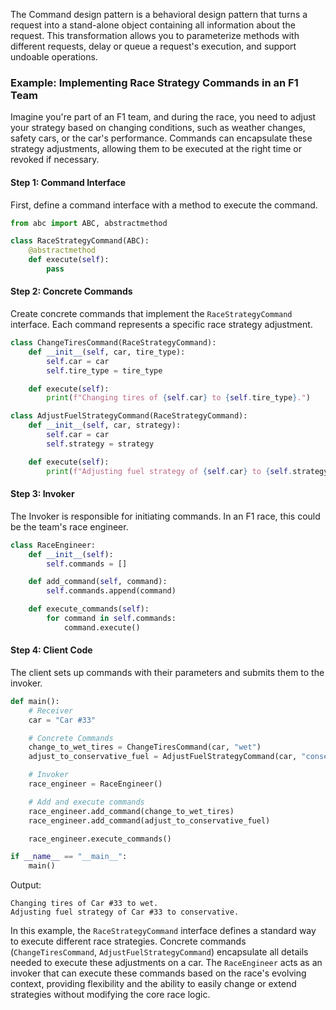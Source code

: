 
The Command design pattern is a behavioral design pattern that turns a request into a stand-alone object containing all information about the request. This transformation allows you to parameterize methods with different requests, delay or queue a request's execution, and support undoable operations.

### Example: Implementing Race Strategy Commands in an F1 Team

Imagine you're part of an F1 team, and during the race, you need to adjust your strategy based on changing conditions, such as weather changes, safety cars, or the car's performance. Commands can encapsulate these strategy adjustments, allowing them to be executed at the right time or revoked if necessary.

#### Step 1: Command Interface

First, define a command interface with a method to execute the command.

```python
from abc import ABC, abstractmethod

class RaceStrategyCommand(ABC):
    @abstractmethod
    def execute(self):
        pass
```

#### Step 2: Concrete Commands

Create concrete commands that implement the `RaceStrategyCommand` interface. Each command represents a specific race strategy adjustment.

```python
class ChangeTiresCommand(RaceStrategyCommand):
    def __init__(self, car, tire_type):
        self.car = car
        self.tire_type = tire_type

    def execute(self):
        print(f"Changing tires of {self.car} to {self.tire_type}.")

class AdjustFuelStrategyCommand(RaceStrategyCommand):
    def __init__(self, car, strategy):
        self.car = car
        self.strategy = strategy

    def execute(self):
        print(f"Adjusting fuel strategy of {self.car} to {self.strategy}.")
```

#### Step 3: Invoker

The Invoker is responsible for initiating commands. In an F1 race, this could be the team's race engineer.

```python
class RaceEngineer:
    def __init__(self):
        self.commands = []

    def add_command(self, command):
        self.commands.append(command)

    def execute_commands(self):
        for command in self.commands:
            command.execute()
```

#### Step 4: Client Code

The client sets up commands with their parameters and submits them to the invoker.

```python
def main():
    # Receiver
    car = "Car #33"

    # Concrete Commands
    change_to_wet_tires = ChangeTiresCommand(car, "wet")
    adjust_to_conservative_fuel = AdjustFuelStrategyCommand(car, "conservative")

    # Invoker
    race_engineer = RaceEngineer()

    # Add and execute commands
    race_engineer.add_command(change_to_wet_tires)
    race_engineer.add_command(adjust_to_conservative_fuel)

    race_engineer.execute_commands()

if __name__ == "__main__":
    main()
```

Output:

```
Changing tires of Car #33 to wet.
Adjusting fuel strategy of Car #33 to conservative.
```

In this example, the `RaceStrategyCommand` interface defines a standard way to execute different race strategies. Concrete commands (`ChangeTiresCommand`, `AdjustFuelStrategyCommand`) encapsulate all details needed to execute these adjustments on a car. The `RaceEngineer` acts as an invoker that can execute these commands based on the race's evolving context, providing flexibility and the ability to easily change or extend strategies without modifying the core race logic.